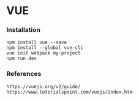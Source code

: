 # VUE

### Installation

```
npm install vue --save
npm install --global vue-cli
vue init webpack my-project
npm run dev
```

### References
```
https://vuejs.org/v2/guide/
https://www.tutorialspoint.com/vuejs/index.htm
```
